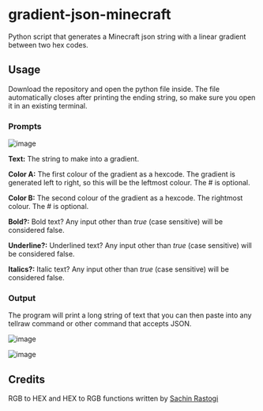 # gradient-json-minecraft
Python script that generates a Minecraft json string with a linear gradient between two hex codes.

## Usage
Download the repository and open the python file inside. The file automatically closes after printing the ending string, so make sure you open it in an existing terminal.

### Prompts
![image](https://user-images.githubusercontent.com/42397332/159161930-ae0f0e09-66b2-4e0e-80db-ef0c1506f422.png)

**Text:** The string to make into a gradient.

**Color A:** The first colour of the gradient as a hexcode. The gradient is generated left to right, so this will be the leftmost colour. The # is optional.

**Color B:** The second colour of the gradient as a hexcode. The rightmost colour. The # is optional.

**Bold?:** Bold text? Any input other than _true_ (case sensitive) will be considered false.

**Underline?:** Underlined text? Any input other than _true_ (case sensitive) will be considered false.

**Italics?:** Italic text? Any input other than _true_ (case sensitive) will be considered false.

### Output

The program will print a long string of text that you can then paste into any tellraw command or other command that accepts JSON.

![image](https://user-images.githubusercontent.com/42397332/159162049-19eee235-cd6c-42fb-a3ce-b3650fdf505d.png)

![image](https://user-images.githubusercontent.com/42397332/159162081-fbd79a8f-11bc-42c4-be9e-668ff83e4d13.png)

## Credits
RGB to HEX and HEX to RGB functions written by [Sachin Rastogi](https://www.codespeedy.com/convert-rgb-to-hex-color-code-in-python/)
